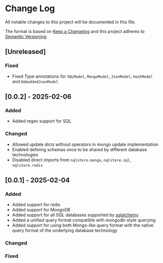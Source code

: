 # Change Log

All notable changes to this project will be documented in this file.

The format is based on [Keep a Changelog](http://keepachangelog.com/)
and this project adheres to [Semantic Versioning](http://semver.org/).

## [Unreleased]

### Fixed

- Fixed Type annotations for `SQLModel`, `MongoModel`, `JsonModel`, `HashModel` and `EmbeddedJsonModel`

## [0.0.2] - 2025-02-06

### Added

- Added regex support for SQL

### Changed

- Allowed update dicts without operators in mongo update implementation
- Enabled defining schemas once to be shared by different database technologies
- Disabled direct imports from `nqlstore.mongo`, `nqlstore.sql`, `nqlstore.redis`

## [0.0.1] - 2025-02-04

### Added

- Added support for redis
- Added support for MongoDB
- Added support for all SQL databases supported by [sqlalchemy](https://www.sqlalchemy.org/)
- Added a unified query format compatible with mongodb-style querying
- Added support for using both Mongo-like query format with the native query 
  format of the underlying database technology

### Changed

### Fixed
